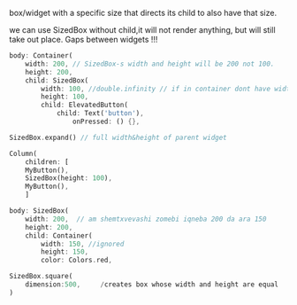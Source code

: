 box/widget with a specific size that directs its child to also have that size.

we can use SizedBox without child,it will not render anything,
but will still take out place. Gaps between widgets !!!

```dart
body: Container(
	width: 200, // SizedBox-s width and height will be 200 not 100.
	height: 200,
	child: SizedBox(
		width: 100, //double.infinity // if in container dont have width height,can use this sizes
		height: 100,
		child: ElevatedButton(
			child: Text('button'),
				onPressed: () {},
```

```dart
SizedBox.expand() // full width&height of parent widget
```

```dart
Column(
	children: [
	MyButton(),
	SizedBox(height: 100),
	MyButton(),
	]
```

```dart
body: SizedBox(
	width: 200,  // am shemtxvevashi zomebi iqneba 200 da ara 150
	height: 200,
	child: Container(
		width: 150, //ignored
		height: 150,
		color: Colors.red,
```

```Dart
SizedBox.square(
	dimension:500,     /creates box whose width and height are equal
)
```